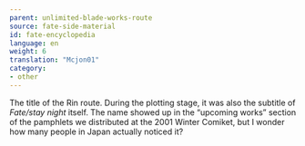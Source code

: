 ```yaml
---
parent: unlimited-blade-works-route
source: fate-side-material
id: fate-encyclopedia
language: en
weight: 6
translation: "Mcjon01"
category:
- other
---
```


The title of the Rin route. During the plotting stage, it was also the subtitle of *Fate/stay night* itself.
The name showed up in the “upcoming works” section of the pamphlets we distributed at the 2001 Winter Comiket, but I wonder how many people in Japan actually noticed it?
